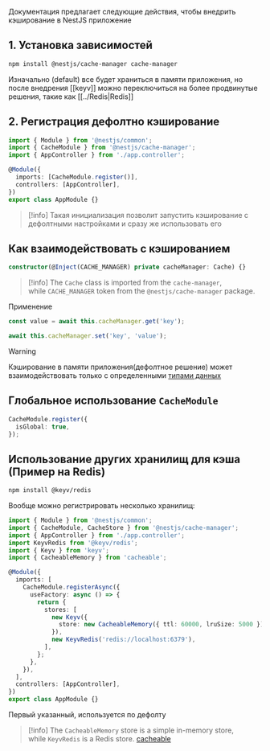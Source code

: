 Документация предлагает следующие действия, чтобы внедрить кэширование в NestJS приложение

## 1. Установка зависимостей

```bash
npm install @nestjs/cache-manager cache-manager
```

Изначально (default) все будет храниться в памяти приложения, но после внедрения [[keyv]] можно переключиться на более продвинутые решения, такие как [[../Redis|Redis]]

## 2. Регистрация дефолтно кэширование 

```typescript
import { Module } from '@nestjs/common';
import { CacheModule } from '@nestjs/cache-manager';
import { AppController } from './app.controller';

@Module({
  imports: [CacheModule.register()],
  controllers: [AppController],
})
export class AppModule {}
```

>[!info]
>Такая инициализация позволит запустить кэширование с дефолтными настройками и сразу же использовать его

## Как взаимодействовать с кэшированием

```typescript
constructor(@Inject(CACHE_MANAGER) private cacheManager: Cache) {}
```

>[!info]
>The `Cache` class is imported from the `cache-manager`, while `CACHE_MANAGER` token from the `@nestjs/cache-manager` package.

Применение

```typescript
const value = await this.cacheManager.get('key');
```

```typescript
await this.cacheManager.set('key', 'value');
```

>[!warning]
>Кэширование в памяти приложения(дефолтное решение) может взаимодействовать только с определенными [типами данных](https://developer.mozilla.org/en-US/docs/Web/API/Web_Workers_API/Structured_clone_algorithm#javascript_types)

## Глобальное использование `CacheModule`

```typescript
CacheModule.register({
  isGlobal: true,
});
```

## Использование других хранилищ для кэша (Пример на Redis)

```bash
npm install @keyv/redis
```

Вообще можно регистрировать несколько хранилищ: 

```typescript
import { Module } from '@nestjs/common';
import { CacheModule, CacheStore } from '@nestjs/cache-manager';
import { AppController } from './app.controller';
import KeyvRedis from '@keyv/redis';
import { Keyv } from 'keyv';
import { CacheableMemory } from 'cacheable';

@Module({
  imports: [
    CacheModule.registerAsync({
      useFactory: async () => {
        return {
          stores: [
            new Keyv({
              store: new CacheableMemory({ ttl: 60000, lruSize: 5000 }),
            }),  
            new KeyvRedis('redis://localhost:6379'),
          ],
        };
      },
    }),
  ],
  controllers: [AppController],
})
export class AppModule {}
```

Первый указанный, используется по дефолту

>[!info]
>The `CacheableMemory` store is a simple in-memory store, while `KeyvRedis` is a Redis store. [cacheable](https://cacheable.org/)


